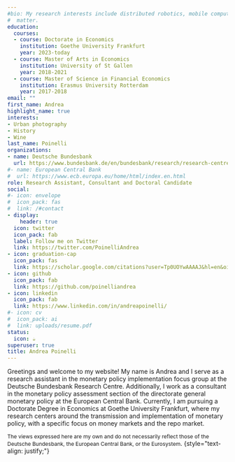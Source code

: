 ```yaml
---
#bio: My research interests include distributed robotics, mobile computing and programmable
#  matter.
education:
  courses:
  - course: Doctorate in Economics
    institution: Goethe University Frankfurt
    year: 2023-today
  - course: Master of Arts in Economics
    institution: University of St Gallen
    year: 2018-2021
  - course: Master of Science in Financial Economics
    institution: Erasmus University Rotterdam
    year: 2017-2018
email: ""
first_name: Andrea
highlight_name: true
interests:
- Urban photography
- History
- Wine
last_name: Poinelli
organizations:
- name: Deutsche Bundesbank
  url: https://www.bundesbank.de/en/bundesbank/research/research-centre
#- name: European Central Bank
#  url: https://www.ecb.europa.eu/home/html/index.en.html  
role: Research Assistant, Consultant and Doctoral Candidate
social:
#- icon: envelope
#  icon_pack: fas
#  link: /#contact
- display:
    header: true
  icon: twitter
  icon_pack: fab
  label: Follow me on Twitter
  link: https://twitter.com/PoinelliAndrea
- icon: graduation-cap
  icon_pack: fas
  link: https://scholar.google.com/citations?user=Tp0UOYwAAAAJ&hl=en&oi=ao
- icon: github
  icon_pack: fab
  link: https://github.com/poinelliandrea
- icon: linkedin
  icon_pack: fab
  link: https://www.linkedin.com/in/andreapoinelli/
#- icon: cv
#  icon_pack: ai
#  link: uploads/resume.pdf
status:
  icon: ☕️
superuser: true
title: Andrea Poinelli
---
```


Greetings and welcome to my website! My name is Andrea and I serve as a research assistant in the monetary policy implementation focus group at the Deutsche Bundesbank Research Centre. Additionally, I work as a consultant in the monetary policy assessment section of the directorate general monetary policy at the European Central Bank. Currently, I am pursuing a Doctorate Degree in Economics at Goethe University Frankfurt, where my research centers around the transmission and implementation of monetary policy, with a specific focus on money markets and the repo market.

<span style="font-size: 12px;">The views expressed here are my own and do not necessarily reflect those of the Deutsche Bundesbank, the European Central Bank, or the Eurosystem</span>.
{style="text-align: justify;"}



